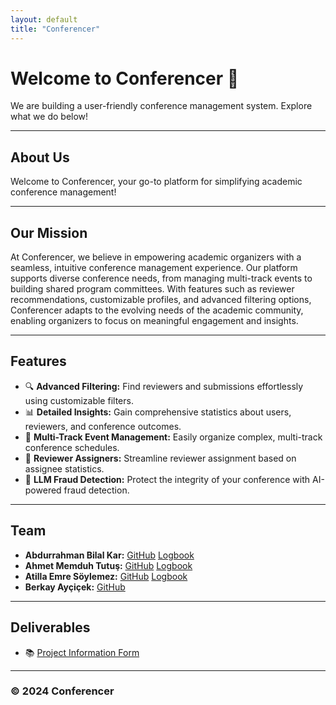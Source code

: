 ```yaml
---
layout: default
title: "Conferencer"
---
```

# Welcome to Conferencer 🚀
We are building a user-friendly conference management system. Explore what we do below!

---

## About Us
Welcome to Conferencer, your go-to platform for simplifying academic conference management! 

---

## Our Mission
At Conferencer, we believe in empowering academic organizers with a seamless, intuitive conference management experience. Our platform supports diverse conference needs, from managing multi-track events to building shared program committees. With features such as reviewer recommendations, customizable profiles, and advanced filtering options, Conferencer adapts to the evolving needs of the academic community, enabling organizers to focus on meaningful engagement and insights.

---

## Features
- 🔍 **Advanced Filtering:** Find reviewers and submissions effortlessly using customizable filters.
- 📊 **Detailed Insights:** Gain comprehensive statistics about users, reviewers, and conference outcomes.
- 📅 **Multi-Track Event Management:** Easily organize complex, multi-track conference schedules.
- 💼 **Reviewer Assigners:** Streamline reviewer assignment based on assignee statistics.
- 🤖 **LLM Fraud Detection:** Protect the integrity of your conference with AI-powered fraud detection.

---

## Team
- **Abdurrahman Bilal Kar:** [GitHub](https://github.com/abilalkar) [Logbook](https://docs.google.com/document/d/1tvbA_a8OFBS25H6mmW2rgRJPnKD4thqJQN4Bayte7iM/edit?usp=sharing)
- **Ahmet Memduh Tutuş:** [GitHub](https://github.com/memduhtutus) [Logbook](https://docs.google.com/document/d/1RLuLGbGP9tq8x2x4JN0-rEbsMUVBQWjykxkwLvANRtM/edit?usp=sharing)
- **Atilla Emre Söylemez:** [GitHub](https://github.com/At1llaes22) [Logbook](https://docs.google.com/document/d/1bNkmu5djHaaG9sipRPZrShTFjT25p-enPCtM-9O3fy4/edit?usp=sharing)
- **Berkay Ayçiçek:** [GitHub](https://github.com/brkye)

---
    
## Deliverables
- 📚 [Project Information Form](assets/Paper-Citadel_Project_Information_Form.docx)


---

### © 2024 Conferencer
